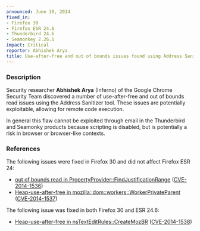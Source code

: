 ```yaml
---
announced: June 10, 2014
fixed_in:
- Firefox 30
- Firefox ESR 24.6
- Thunderbird 24.6
- Seamonkey 2.26.1
impact: Critical
reporter: Abhishek Arya
title: Use-after-free and out of bounds issues found using Address Sanitizer
---
```


<h3>Description</h3>

<p>Security researcher <strong>Abhishek Arya</strong> (Inferno) of the Google
Chrome Security Team discovered a number of use-after-free and out of bounds read 
issues using the Address Sanitizer tool. These issues are potentially exploitable, 
allowing for remote code execution. 
</p>

<p class="note">In general this flaw cannot be exploited through email in the
Thunderbird and Seamonky products because scripting is disabled, but is 
potentially a risk in browser or browser-like contexts.</p>

<h3>References</h3>

The following issues were fixed in Firefox 30 and did not affect Firefox ESR 24:

<ul>
  <li><a href="https://bugzilla.mozilla.org/show_bug.cgi?id=989994">
       out of bounds read in PropertyProvider::FindJustificationRange</a> (<a href="http://cve.mitre.org/cgi-bin/cvename.cgi?name=CVE-2014-1536" class="ex-ref">CVE-2014-1536</a>)</li>
  <li><a href="https://bugzilla.mozilla.org/show_bug.cgi?id=999274">
        Heap-use-after-free in mozilla::dom::workers::WorkerPrivateParent</a>
(<a href="http://cve.mitre.org/cgi-bin/cvename.cgi?name=CVE-2014-1537" class="ex-ref">CVE-2014-1537</a>)</li>
</ul>

The following issue was fixed in both Firefox 30 and ESR 24.6:

<ul>
  <li><a href="https://bugzilla.mozilla.org/show_bug.cgi?id=1005584">
       Heap-use-after-free in nsTextEditRules::CreateMozBR</a> (<a href="http://cve.mitre.org/cgi-bin/cvename.cgi?name=CVE-2014-1538" class="ex-ref">CVE-2014-1538</a>)</li>
</ul>



